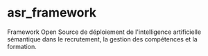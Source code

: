# asr_framework
Framework Open Source de déploiement de l'intelligence artificielle sémantique dans le recrutement, la gestion des compétences et la formation.
